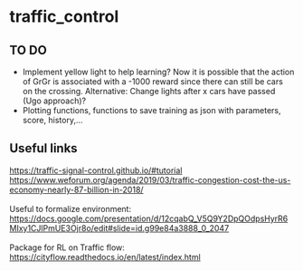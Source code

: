 # traffic_control
## TO DO
- Implement yellow light to help learning? Now it is possible that the action of GrGr is associated with a -1000 reward since there can still be cars on the crossing. Alternative: Change lights after x cars have passed (Ugo approach)?
- Plotting functions, functions to save training as json with parameters, score, history,...



## Useful links
https://traffic-signal-control.github.io/#tutorial
https://www.weforum.org/agenda/2019/03/traffic-congestion-cost-the-us-economy-nearly-87-billion-in-2018/
</br> </br> Useful to formalize environment:
https://docs.google.com/presentation/d/12cqabQ_V5Q9Y2DpQOdpsHyrR6MIxy1CJlPmUE3Ojr8o/edit#slide=id.g99e84a3888_0_2047
</br> </br> Package for RL on Traffic flow:
https://cityflow.readthedocs.io/en/latest/index.html
